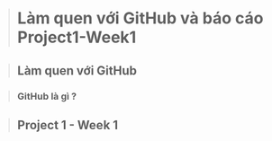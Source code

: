 > # **Làm quen với GitHub và báo cáo Project1-Week1**

> ## Làm quen với GitHub

> ### GitHub là gì ?

> ## Project 1 - Week 1

